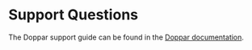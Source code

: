 # Support Questions

The Doppar support guide can be found in the [Doppar documentation](https://doppar.com/versions/3.x/contributions.html).